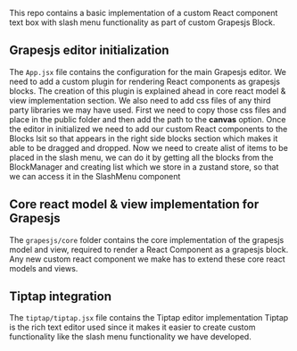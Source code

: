 This repo contains a basic implementation of a custom React component text box with slash menu functionality as part of custom Grapesjs Block.

## Grapesjs editor initialization

The `App.jsx` file contains the configuration for the main Grapesjs editor.
We need to add a custom plugin for rendering React components as grapesjs blocks. The creation of this plugin is explained ahead in core react model & view implementation section.
We also need to add css files of any third party libraries we may have used. First we need to copy those css files and place in the public folder and then add the path to the **canvas** option.
Once the editor in initialized we need to add our custom React components to the Blocks lsit so that appears in the right side blocks section which makes it able to be dragged and dropped.
Now we need to create alist of items to be placed in the slash menu, we can do it by getting all the blocks from the BlockManager and creating list which we store in a zustand store, so that we can access it in the SlashMenu component

## Core react model & view implementation for Grapesjs

The `grapesjs/core` folder contains the core implementation of the grapesjs model and view, required to render a React Component as a grapesjs block.
Any new custom react component we make has to extend these core react models and views.

## Tiptap integration

The `tiptap/tiptap.jsx` file contains the Tiptap editor implementation Tiptap is the rich text editor used since it makes it easier to create custom functionality like the slash menu functionality we have developed.
